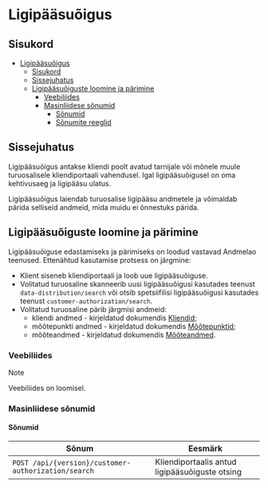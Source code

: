 # Ligipääsuõigus

## Sisukord

- [Ligipääsuõigus](#ligipääsuõigus)
  - [Sisukord](#sisukord)
  - [Sissejuhatus](#sissejuhatus)
  - [Ligipääsuõiguste loomine ja pärimine](#ligipääsuõiguste-loomine-ja-pärimine)
    - [Veebiliides](#veebiliides)
    - [Masinliidese sõnumid](#masinliidese-sõnumid)
      - [Sõnumid](#sõnumid)
      - [Sõnumite reeglid](#sõnumite-reeglid)

## Sissejuhatus

Ligipääsuõigus antakse kliendi poolt avatud tarnijale või mõnele muule turuosalisele kliendiportaali vahendusel. Igal ligipääsuõigusel on oma kehtivusaeg ja ligipääsu ulatus.

Ligipääsuõigus laiendab turuosalise ligipääsu andmetele ja võimaldab pärida selliseid andmeid, mida muidu ei õnnestuks pärida.

## Ligipääsuõiguste loomine ja pärimine

Ligipääsuõiguse edastamiseks ja pärimiseks on loodud vastavad Andmelao teenused. Ettenähtud kasutamise protsess on järgmine:

- Klient siseneb kliendiportaali ja loob uue ligipääsuõiguse.
- Volitatud turuosaline skanneerib uusi ligipääsuõigusi kasutades teenust `data-distribution/search` või otsib spetsiifilisi ligipääsuõigusi kasutades teenust `customer-authorization/search`.
- Volitatud turuosaline pärib järgmisi andmeid:
  - kliendi andmed - kirjeldatud dokumendis [Kliendid](04-kliendi-eic.md);
  - mõõtepunkti andmed - kirjeldatud dokumendis [Mõõtepunktid](05-mootepunktid.md);
  - mõõteandmed - kirjeldatud dokumendis [Mõõteandmed](12-mooteandmed.md).

### Veebiliides

> [!NOTE]
> Veebiliides on loomisel.

### Masinliidese sõnumid

#### Sõnumid

| Sõnum                                               | Eesmärk                                        |
|-----------------------------------------------------|------------------------------------------------|
| `POST /api/{version}/customer-authorization/search` | Kliendiportaalis antud ligipääsuõiguste otsing |
